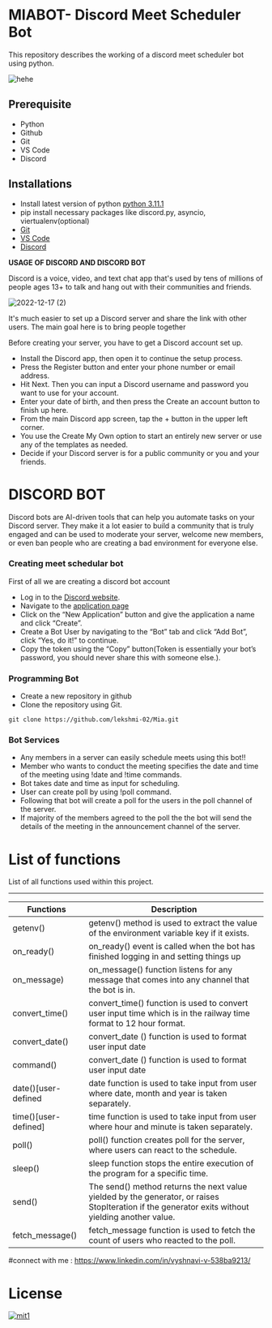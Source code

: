# MIABOT- Discord Meet Scheduler Bot

This repository describes the working of a discord meet scheduler bot using python.

![hehe](https://user-images.githubusercontent.com/85625961/208255209-dc19cd68-9a97-45d1-85f8-94f8601b9b0d.jpg)



## Prerequisite

* Python 
* Github
* Git
* VS Code
* Discord

## Installations

* Install latest version of python [python 3.11.1](https://www.python.org/downloads/)
* pip install necessary packages like discord.py, asyncio, viertualenv(optional)
* [Git](https://git-scm.com/downloads)
* [VS Code](https://code.visualstudio.com/download)
* [Discord](https://discord.com/download)

**USAGE OF DISCORD AND DISCORD BOT**

Discord is a voice, video, and text chat app that's used by tens of millions of people ages 13+ to talk and hang out with their communities and friends.


![2022-12-17 (2)](https://user-images.githubusercontent.com/85625961/208255691-3fdb8d27-7453-408b-a502-da056d7f2918.png)

It's much easier to set up a Discord server and share the link with other users. The main goal here is to bring people together

Before creating your server, you have to get a Discord account set up. 

* Install the Discord app, then open it to continue the setup process.
* Press the Register button and enter your phone number or email address.
* Hit Next. Then you can input a Discord username and password you want to use for your account.
* Enter your date of birth, and then press the Create an account button to finish up here.
* From the main Discord app screen, tap the + button in the upper left corner.
* You use the Create My Own option to start an entirely new server or use any of the templates as needed.
* Decide if your Discord server is for a public community or you and your friends.


<h1> DISCORD BOT</h1>

Discord bots are AI-driven tools that can help you automate tasks on your Discord server. They make it a lot easier to build a community that is truly engaged and can be used to moderate your server, welcome new members, or even ban people who are creating a bad environment for everyone else.
<h3>Creating meet schedular bot</h3>

First of all we are creating a discord bot account
* Log in to the [Discord website](https://discord.com/).  
* Navigate to the [application page](https://discord.com/developers/applications)
* Click on the “New Application” button and give the application a name and click “Create”.
* Create a Bot User by navigating to the “Bot” tab and click “Add Bot”, click “Yes, do it!” to continue.
* Copy the token using the “Copy” button(Token is essentially your bot’s password, you should never share this with someone else.).


### Programming Bot
* Create a new repository in github
* Clone the repository using Git.

```
git clone https://github.com/lekshmi-02/Mia.git
```

### Bot Services

* Any members in a server can easily schedule meets using this bot!!
* Member who wants to conduct the meeting specifies the date and time of the meeting using !date and !time   commands.
* Bot takes date and time as input for scheduling.
* User can create poll by using !poll command.
* Following that bot will create a poll for the users in the poll channel of the server.
* If majority of the members agreed to the poll the the bot will send the details of the meeting in the     announcement channel of the server. 


# List of functions


List of all functions used within this project.

---

| Functions | Description |
| --------- | ----------- |
|getenv()|getenv() method is used to extract the value of the environment variable key if it exists.|
|on_ready()|on_ready() event is called when the bot has finished logging in and setting things up|
|on_message)|on_message() function listens for any message that comes into any channel that the bot is in.|
|convert_time()|convert_time() function is used to convert user input time which is in the railway time format to 12 hour format.|
|convert_date()|convert_date () function is used to format user input date|
|command()|convert_date () function is used to format user input date|
|date()[user-defined|date function is used to take input from user where date, month and year is taken separately.|
|time()[user-defined]|time function is used to take input from user where hour and minute is taken separately.|
|poll()|poll() function creates poll for the server, where users can react to the schedule.|
|sleep()|sleep function stops the entire execution of the program for a specific time. |
|send()|The send() method returns the next value yielded by the generator, or raises StopIteration if the generator exits without yielding another value.|
|fetch_message()|fetch_message function is used to fetch the count of users who reacted to the poll.|

#connect with me : https://www.linkedin.com/in/vyshnavi-v-538ba9213/

# License

[![mit1](https://user-images.githubusercontent.com/85625961/208289339-9fc9a81e-53f3-46d4-bb1e-d34dd8cbf4e5.jpg)](https://opensource.org/licenses/MIT)

